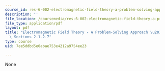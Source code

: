 ```yaml
---
course_id: res-6-002-electromagnetic-field-theory-a-problem-solving-approach-spring-2008
description: ''
file_location: /coursemedia/res-6-002-electromagnetic-field-theory-a-problem-solving-approach-spring-2008/7ee5ddbd5e0abae753e4212a9754ee23_MITRES_6_002S08_chp02_text.pdf
file_type: application/pdf
layout: pdf
title: "Electromagnetic Field Theory - A Problem-Solving Approach \u2013 Chapter 2:\
  \ Sections 2.1-2.7"
type: course
uid: 7ee5ddbd5e0abae753e4212a9754ee23

---
```

None